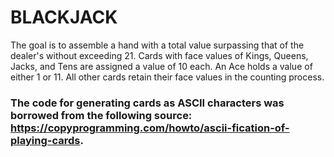 # BLACKJACK
The goal is to assemble a hand with a total value surpassing that of the dealer's without exceeding 21. Cards with face values of Kings, Queens, Jacks, and Tens are assigned a value of 10 each. An Ace holds a value of either 1 or 11. All other cards retain their face values in the counting process.

### The code for generating cards as ASCII characters was borrowed from the following source: https://copyprogramming.com/howto/ascii-fication-of-playing-cards.
